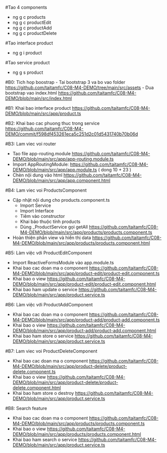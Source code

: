 #Tao 4 components
- ng g c products
- ng g c productEdit
- ng g c productAdd
- ng g c productDelete

#Tao interface product
- ng g i product

#Tao service product
- ng g s product

#B0: Tich hop boostrap
    - Tai bootstrap 3 va bo vao folder https://github.com/taitamfc/C08-M4-DEMO/tree/main/src/assets
    - Dua bootstrap vao index.html https://github.com/taitamfc/C08-M4-DEMO/blob/main/src/index.html

#B1: Khai bao interface product
https://github.com/taitamfc/C08-M4-DEMO/blob/main/src/app/product.ts

#B2: Khai bao cac phuong thuc trong service
https://github.com/taitamfc/C08-M4-DEMO/commit/f598df453261eca5c251d2c01d5431740b70b06d

#B3: Lam viec voi router
 - Tao file app-routing.module
    https://github.com/taitamfc/C08-M4-DEMO/blob/main/src/app/app-routing.module.ts
 - Import AppRoutingModule: 
    https://github.com/taitamfc/C08-M4-DEMO/blob/main/src/app/app.module.ts
    ( dong 10 + 23 )
 - Chèn nội dung vào html
    https://github.com/taitamfc/C08-M4-DEMO/blob/main/src/app/app.component.html
    
#B4: Lam viec voi ProductsComponent
 - Cập nhật nội dung cho products.component.ts
    + Import Service
    + Import Interface
    + Tiêm vào constructor
    + Khai báo thuộc tính products
    + Dùng _ProductService gọi getAll
    https://github.com/taitamfc/C08-M4-DEMO/blob/main/src/app/products/products.component.ts
 - Hoàn thiện phần view và hiển thị data
    https://github.com/taitamfc/C08-M4-DEMO/blob/main/src/app/products/products.component.html

#B5: Làm việc với ProductEditComponent
 - Import ReactiveFormsModule vào app.module.ts
 - Khai bao cac doan ma o component
   https://github.com/taitamfc/C08-M4-DEMO/blob/main/src/app/product-edit/product-edit.component.ts
 - Khai bao o view
   https://github.com/taitamfc/C08-M4-DEMO/blob/main/src/app/product-edit/product-edit.component.html
 - Khai bao ham update o service
   https://github.com/taitamfc/C08-M4-DEMO/blob/main/src/app/product.service.ts

#B6: Làm việc với ProductAddComponent
 - Khai bao cac doan ma o component
   https://github.com/taitamfc/C08-M4-DEMO/blob/main/src/app/product-add/product-add.component.ts
 - Khai bao o view
   https://github.com/taitamfc/C08-M4-DEMO/blob/main/src/app/product-add/product-add.component.html
 - Khai bao ham store o service
   https://github.com/taitamfc/C08-M4-DEMO/blob/main/src/app/product.service.ts

#B7: Lam viec voi ProductDeleteComponent
  - Khai bao cac doan ma o component
    https://github.com/taitamfc/C08-M4-DEMO/blob/main/src/app/product-delete/product-delete.component.ts
  - Khai bao o view
    https://github.com/taitamfc/C08-M4-DEMO/blob/main/src/app/product-delete/product-delete.component.html
  - Khai bao ham store o destroy
    https://github.com/taitamfc/C08-M4-DEMO/blob/main/src/app/product.service.ts

#B8: Search feature
  - Khai bao cac doan ma o component
    https://github.com/taitamfc/C08-M4-DEMO/blob/main/src/app/products/products.component.ts
  - Khai bao o view
    https://github.com/taitamfc/C08-M4-DEMO/blob/main/src/app/products/products.component.html
  - Khai bao ham search o service
    https://github.com/taitamfc/C08-M4-DEMO/blob/main/src/app/product.service.ts